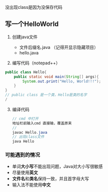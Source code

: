 没出现class是因为没保存代码

## 写一个HelloWorld

1. 创建java文件
   * 文件后缀名.java （记得开显示隐藏项目）
   * hello.java

2. 编写代码（notepad++）

```java
public class Hello{
	public static void main(String[] args){
		System.out.print("Hello, World!!!");
	}
}
// public class 是一个类，Hello是类的名字
/
```

3. 编译代码

   ```java
   // cmd 中打开
   地址栏前输入cmd 直接输，覆盖原来
   // 
   javac Hello.java
   // 出现class文件
   java Hello
   ```

### 可能遇到的情况

* 单词**大小写**不能出现问题，Java对大小写很敏感
* 尽量使用**英文**
* **文件名**和**类名**保持一致，并且首字母大写
* 输入法不能使用**中文**